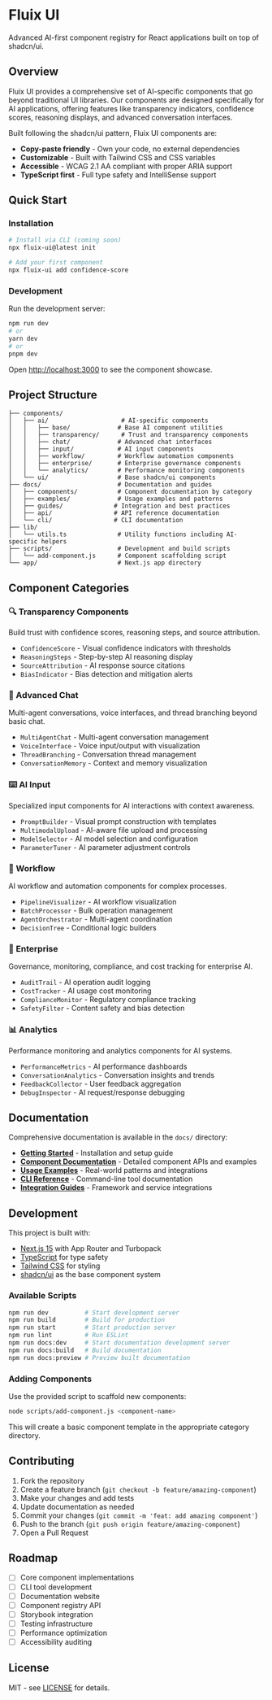 # Fluix UI

Advanced AI-first component registry for React applications built on top of shadcn/ui.

## Overview

Fluix UI provides a comprehensive set of AI-specific components that go beyond traditional UI libraries. Our components are designed specifically for AI applications, offering features like transparency indicators, confidence scores, reasoning displays, and advanced conversation interfaces.

Built following the shadcn/ui pattern, Fluix UI components are:
- **Copy-paste friendly** - Own your code, no external dependencies
- **Customizable** - Built with Tailwind CSS and CSS variables
- **Accessible** - WCAG 2.1 AA compliant with proper ARIA support
- **TypeScript first** - Full type safety and IntelliSense support

## Quick Start

### Installation

```bash
# Install via CLI (coming soon)
npx fluix-ui@latest init

# Add your first component
npx fluix-ui add confidence-score
```

### Development

Run the development server:

```bash
npm run dev
# or
yarn dev
# or
pnpm dev
```

Open [http://localhost:3000](http://localhost:3000) to see the component showcase.

## Project Structure

```
├── components/
│   ├── ai/                    # AI-specific components
│   │   ├── base/             # Base AI component utilities
│   │   ├── transparency/      # Trust and transparency components
│   │   ├── chat/             # Advanced chat interfaces
│   │   ├── input/            # AI input components
│   │   ├── workflow/         # Workflow automation components
│   │   ├── enterprise/       # Enterprise governance components
│   │   └── analytics/        # Performance monitoring components
│   └── ui/                   # Base shadcn/ui components
├── docs/                     # Documentation and guides
│   ├── components/           # Component documentation by category
│   ├── examples/             # Usage examples and patterns
│   ├── guides/              # Integration and best practices
│   ├── api/                 # API reference documentation
│   └── cli/                 # CLI documentation
├── lib/
│   └── utils.ts              # Utility functions including AI-specific helpers
├── scripts/                  # Development and build scripts
│   └── add-component.js      # Component scaffolding script
└── app/                      # Next.js app directory
```

## Component Categories

### 🔍 Transparency Components
Build trust with confidence scores, reasoning steps, and source attribution.
- `ConfidenceScore` - Visual confidence indicators with thresholds
- `ReasoningSteps` - Step-by-step AI reasoning display
- `SourceAttribution` - AI response source citations
- `BiasIndicator` - Bias detection and mitigation alerts

### 💬 Advanced Chat
Multi-agent conversations, voice interfaces, and thread branching beyond basic chat.
- `MultiAgentChat` - Multi-agent conversation management
- `VoiceInterface` - Voice input/output with visualization
- `ThreadBranching` - Conversation thread management
- `ConversationMemory` - Context and memory visualization

### ⌨️ AI Input
Specialized input components for AI interactions with context awareness.
- `PromptBuilder` - Visual prompt construction with templates
- `MultimodalUpload` - AI-aware file upload and processing
- `ModelSelector` - AI model selection and configuration
- `ParameterTuner` - AI parameter adjustment controls

### 🔄 Workflow
AI workflow and automation components for complex processes.
- `PipelineVisualizer` - AI workflow visualization
- `BatchProcessor` - Bulk operation management
- `AgentOrchestrator` - Multi-agent coordination
- `DecisionTree` - Conditional logic builders

### 🏢 Enterprise
Governance, monitoring, compliance, and cost tracking for enterprise AI.
- `AuditTrail` - AI operation audit logging
- `CostTracker` - AI usage cost monitoring
- `ComplianceMonitor` - Regulatory compliance tracking
- `SafetyFilter` - Content safety and bias detection

### 📊 Analytics
Performance monitoring and analytics components for AI systems.
- `PerformanceMetrics` - AI performance dashboards
- `ConversationAnalytics` - Conversation insights and trends
- `FeedbackCollector` - User feedback aggregation
- `DebugInspector` - AI request/response debugging

## Documentation

Comprehensive documentation is available in the `docs/` directory:

- **[Getting Started](docs/guides/getting-started.md)** - Installation and setup guide
- **[Component Documentation](docs/components/)** - Detailed component APIs and examples
- **[Usage Examples](docs/examples/)** - Real-world patterns and integrations
- **[CLI Reference](docs/cli/)** - Command-line tool documentation
- **[Integration Guides](docs/guides/)** - Framework and service integrations

## Development

This project is built with:
- [Next.js 15](https://nextjs.org) with App Router and Turbopack
- [TypeScript](https://www.typescriptlang.org/) for type safety
- [Tailwind CSS](https://tailwindcss.com/) for styling
- [shadcn/ui](https://ui.shadcn.com/) as the base component system

### Available Scripts

```bash
npm run dev          # Start development server
npm run build        # Build for production
npm run start        # Start production server
npm run lint         # Run ESLint
npm run docs:dev     # Start documentation development server
npm run docs:build   # Build documentation
npm run docs:preview # Preview built documentation
```

### Adding Components

Use the provided script to scaffold new components:

```bash
node scripts/add-component.js <component-name>
```

This will create a basic component template in the appropriate category directory.

## Contributing

1. Fork the repository
2. Create a feature branch (`git checkout -b feature/amazing-component`)
3. Make your changes and add tests
4. Update documentation as needed
5. Commit your changes (`git commit -m 'feat: add amazing component'`)
6. Push to the branch (`git push origin feature/amazing-component`)
7. Open a Pull Request

## Roadmap

- [ ] Core component implementations
- [ ] CLI tool development
- [ ] Documentation website
- [ ] Component registry API
- [ ] Storybook integration
- [ ] Testing infrastructure
- [ ] Performance optimization
- [ ] Accessibility auditing

## License

MIT - see [LICENSE](LICENSE) for details.
